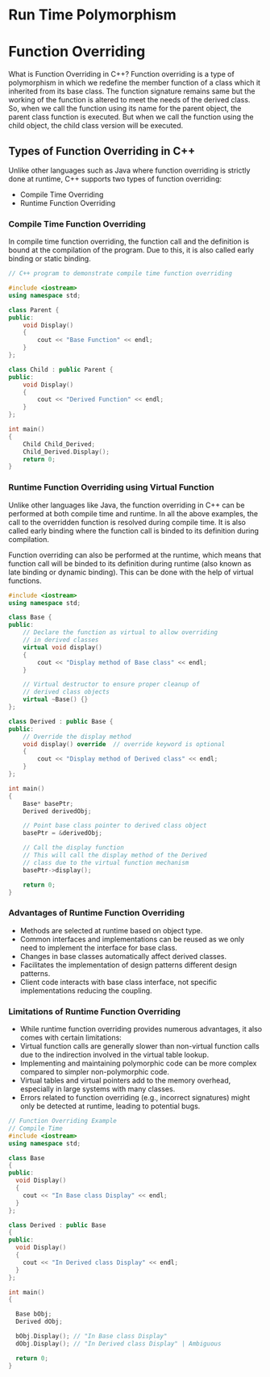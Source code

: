 # Run Time Polymorphism
# Function Overriding

What is Function Overriding in C++?
Function overriding is a type of polymorphism in which we redefine the member function of a class which it inherited from its base class. The function signature remains same but the working of the function is altered to meet the needs of the derived class. So, when we call the function using its name for the parent object, the parent class function is executed. But when we call the function using the child object, the child class version will be executed.


## Types of Function Overriding in C++
Unlike other languages such as Java where function overriding is strictly done at runtime, C++ supports two types of function overriding:

- Compile Time Overriding
- Runtime Function Overriding


### Compile Time Function Overriding
In compile time function overriding, the function call and the definition is bound at the compilation of the program. Due to this, it is also called early binding or static binding.


```cpp
// C++ program to demonstrate compile time function overriding

#include <iostream>
using namespace std;

class Parent {
public:
    void Display()
    {
        cout << "Base Function" << endl;
    }
};

class Child : public Parent {
public:
    void Display()
    {
        cout << "Derived Function" << endl;
    }
};

int main()
{
    Child Child_Derived;
    Child_Derived.Display();
    return 0;
}
```


### Runtime Function Overriding using Virtual Function

Unlike other languages like Java, the function overriding in C++ can be performed at both compile time and runtime. In all the above examples, the call to the overridden function is resolved during compile time. It is also called early binding where the function call is binded to its definition during compilation.

Function overriding can also be performed at the runtime, which means that function call will be binded to its definition during runtime (also known as late binding or dynamic binding). This can be done with the help of virtual functions.



```cpp
#include <iostream>
using namespace std;

class Base {
public:
    // Declare the function as virtual to allow overriding
    // in derived classes
    virtual void display()
    {
        cout << "Display method of Base class" << endl;
    }

    // Virtual destructor to ensure proper cleanup of
    // derived class objects
    virtual ~Base() {}
};

class Derived : public Base {
public:
    // Override the display method
    void display() override  // override keyword is optional
    {
        cout << "Display method of Derived class" << endl;
    }
};

int main()
{
    Base* basePtr;
    Derived derivedObj;

    // Point base class pointer to derived class object
    basePtr = &derivedObj;

    // Call the display function
    // This will call the display method of the Derived
    // class due to the virtual function mechanism
    basePtr->display();

    return 0;
}

```



### Advantages of Runtime Function Overriding

- Methods are selected at runtime based on object type.
- Common interfaces and implementations can be reused as we only need to implement the interface for base class.
- Changes in base classes automatically affect derived classes.
- Facilitates the implementation of design patterns different design patterns.
- Client code interacts with base class interface, not specific implementations reducing the coupling.


### Limitations of Runtime Function Overriding
- While runtime function overriding provides numerous advantages, it also comes with certain limitations:
- Virtual function calls are generally slower than non-virtual function calls due to the indirection involved in the virtual table lookup.
- Implementing and maintaining polymorphic code can be more complex compared to simpler non-polymorphic code.
- Virtual tables and virtual pointers add to the memory overhead, especially in large systems with many classes.
- Errors related to function overriding (e.g., incorrect signatures) might only be detected at runtime, leading to potential bugs.


```cpp
// Function Overriding Example
// Compile Time
#include <iostream>
using namespace std;

class Base
{
public:
  void Display()
  {
    cout << "In Base class Display" << endl;
  }
};

class Derived : public Base
{
public:
  void Display()
  {
    cout << "In Derived class Display" << endl;
  }
};

int main()
{

  Base bObj;
  Derived dObj;

  bObj.Display(); // "In Base class Display"
  dObj.Display(); // "In Derived class Display" | Ambiguous

  return 0;
}
```